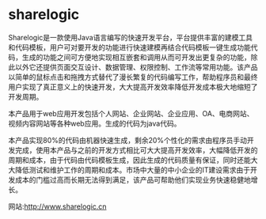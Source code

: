 # sharelogic
​   Sharelogic是一款使用Java语言编写的快速开发平台，平台提供丰富的建模工具和代码模板，用户可对要开发的功能进行快速建模再结合代码模板一键生成功能代码，生成的功能之间可方便地实现相互嵌套和调用从而可开发出更复杂的功能，除此以外它还提供页面交互设计、数据管理、权限控制、工作流等常用功能。该产品以简单的鼠标点击和拖拽方式替代了漫长繁复的代码编写工作，帮助程序员和最终用户实现了真正意义上的快速开发，大大提高开发效率降低开发成本极大地缩短了开发周期。

​   本产品用于web应用开发包括个人网站、企业网站、企业应用、OA、电商网站、视频内容网站等各种web应用。生成的代码为java代码。

​   本产品实现80%的代码由机器快速生成，剩余20%个性化的需求由程序员手动开发完成，使用本产品与之前的开发方式相比可大大提高开发效率，大幅降低开发的周期和成本，由于代码由代码模板生成，因此生成的代码质量有保证，同时还能大大降低测试和维护工作的周期和成本。市场中大量的中小企业的IT建设需求由于开发成本的门槛过高而长期无法得到满足，该产品可帮助他们实现业务快速稳健地增长。

网站:http://www.sharelogic.cn
